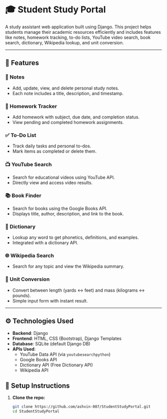 # 🎓 Student Study Portal

A study assistant web application built using Django. This project helps students manage their academic resources efficiently and includes features like notes, homework tracking, to-do lists, YouTube video search, book search, dictionary, Wikipedia lookup, and unit conversion.

---

## 🚀 Features

### 📒 Notes
- Add, update, view, and delete personal study notes.
- Each note includes a title, description, and timestamp.

### 📝 Homework Tracker
- Add homework with subject, due date, and completion status.
- View pending and completed homework assignments.

### ✅ To-Do List
- Track daily tasks and personal to-dos.
- Mark items as completed or delete them.

### 📺 YouTube Search
- Search for educational videos using YouTube API.
- Directly view and access video results.

### 📚 Book Finder
- Search for books using the Google Books API.
- Displays title, author, description, and link to the book.

### 📖 Dictionary
- Lookup any word to get phonetics, definitions, and examples.
- Integrated with a dictionary API.

### 🌐 Wikipedia Search
- Search for any topic and view the Wikipedia summary.

### 🔁 Unit Conversion
- Convert between length (yards ↔ feet) and mass (kilograms ↔ pounds).
- Simple input form with instant result.

---



## ⚙️ Technologies Used

- **Backend**: Django
- **Frontend**: HTML, CSS (Bootstrap), Django Templates
- **Database**: SQLite (default Django DB)
- **APIs Used**:
  - YouTube Data API (via `youtubesearchpython`)
  - Google Books API
  - Dictionary API (Free Dictionary API)
  - Wikipedia API



## 📁 Setup Instructions

1. **Clone the repo:**
   ```bash
   git clone https://github.com/ashvin-007/StudentStudyPortal.git
   cd StudentStudyPortal
